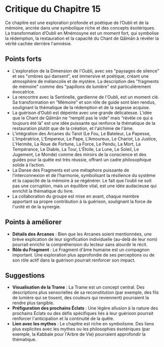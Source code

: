 # Critique du Chapitre 15

Ce chapitre est une exploration profonde et poétique de l’Oubli et de la mémoire, ancrée dans une symbolique riche et des concepts ésotériques. La transformation d’Oubli en Mnémosyne est un moment fort, qui symbolise la rédemption, la restauration et la capacité du Chant de Qālmān à révéler la vérité cachée derrière l'amnésie.

## Points forts
- L'exploration de la Dimension de l'Oubli, avec ses "paysages de silence" et ses "ombres qui dansent", est immersive et poétique, créant une atmosphère de mélancolie et de mystère. La description des "fragments de mémoire" comme des "papillons de lumière" est particulièrement évocatrice.
- La rencontre avec la Sentinelle, gardienne de l'Oubli, est un moment clé. Sa transformation en "Mémoire" et son rôle de guide sont bien rendus, soulignant la thématique de la rédemption et de la sagesse acquise.
- La guérison d’Oubli est dépeinte avec une grande délicatesse. L'idée que le Chant de Qālmān ne “remplit pas le vide” mais “révèle ce qui a toujours été là” est une idée puissante qui renforce la thématique de la restauration plutôt que de la création, et l'alchimie de l'âme.
- L'intégration des Arcanes du Tarot (Le Fou, Le Bateleur, La Papesse, L'Impératrice, L'Empereur, Le Pape, L'Amoureux, Le Chariot, La Justice, L'Hermite, La Roue de Fortune, La Force, Le Pendu, La Mort, La Tempérance, Le Diable, La Tour, L'Étoile, La Lune, Le Soleil, Le Jugement, Le Monde) comme des miroirs de la conscience et des guides pour la quête est très réussie, offrant un cadre philosophique solide à l’action.
- La Danse des Fragments est une métaphore puissante de l’interconnexion et de l’harmonie, symbolisant la résilience du système et la capacité de la mémoire à se régénérer. Le fait que l’oubli ne soit pas une corruption, mais un équilibre vital, est une idée audacieuse qui enrichit la thématique du livre.
- La collaboration du groupe est mise en avant, chaque membre apportant sa propre contribution à la guérison, soulignant la force de l'unité et de la synergie.

## Points à améliorer
- **Détails des Arcanes** : Bien que les Arcanes soient mentionnées, une brève explication de leur signification individuelle (au-delà de leur nom) pourrait enrichir la compréhension du lecteur sans alourdir le récit.
- **Rôle du Fragment** : Le Fragment d'âme humaine est un compagnon important. Une exploration plus approfondie de ses perceptions ou de son rôle actif dans la guérison pourrait renforcer son impact.

## Suggestions
- **Visualisation de la Trame** : La Trame est un concept central. Des descriptions plus sensorielles de sa reconstitution (par exemple, des fils de lumière qui se tissent, des couleurs qui reviennent) pourraient la rendre plus tangible.
- **Préfiguration des prochains Éclats** : Une légère allusion à la nature des prochains Éclats ou des défis spécifiques liés à leur guérison pourrait renforcer l'anticipation et la continuité de la quête.
- **Lien avec les mythes** : Le chapitre est riche en symbolisme. Des liens plus explicites avec les mythes ou les philosophies ésotériques (par exemple, la Kabbale pour l'Arbre de Vie) pourraient approfondir la thématique.
